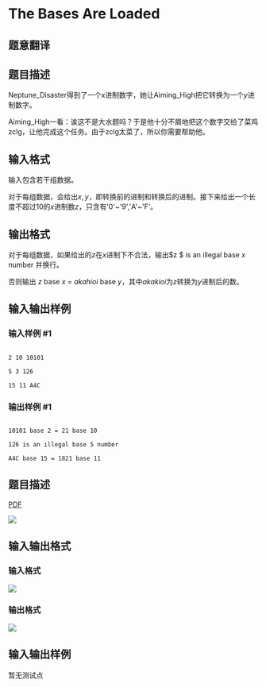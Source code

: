 # The Bases Are Loaded

## 题意翻译

## 题目描述

Neptune_Disaster得到了一个$x$进制数字，她让Aiming_High把它转换为一个$y$进制数字。

Aiming_High一看：诶这不是大水题吗？于是他十分不屑地把这个数字交给了菜鸡zclg，让他完成这个任务。由于zclg太菜了，所以你需要帮助他。

## 输入格式

输入包含若干组数据。

对于每组数据，会给出$x,y$，即转换前的进制和转换后的进制。接下来给出一个长度不超过$10$的$x$进制数$z$，只含有'0'~'9','A'~'F'。

## 输出格式

对于每组数据，如果给出的$z$在$x$进制下不合法，输出$z $ is an illegal base $x$ number 并换行。

否则输出 $z$ base $x$ = $akahioi$ base $y$，其中$akakioi$为$z$转换为$y$进制后的数。

## 输入输出样例

### 输入样例 \#1

```

2 10 10101

5 3 126

15 11 A4C

```

### 输出样例 \#1

```

10101 base 2 = 21 base 10

126 is an illegal base 5 number

A4C base 15 = 1821 base 11

```

## 题目描述

[problemUrl]: https://uva.onlinejudge.org/index.php?option=com_onlinejudge&Itemid=8&category=5&page=show_problem&problem=291

[PDF](https://uva.onlinejudge.org/external/3/p355.pdf)

![](https://cdn.luogu.com.cn/upload/vjudge_pic/UVA355/1d4c03ba1e0da922468d7f540363be9a538091cc.png)

## 输入输出格式

### 输入格式

![](https://cdn.luogu.com.cn/upload/vjudge_pic/UVA355/8ac965409547ae4d1475556d092c5ccccf8e8686.png)

### 输出格式

![](https://cdn.luogu.com.cn/upload/vjudge_pic/UVA355/86304841c543be87ba2d2130c4929ae94b595994.png)

## 输入输出样例

暂无测试点

